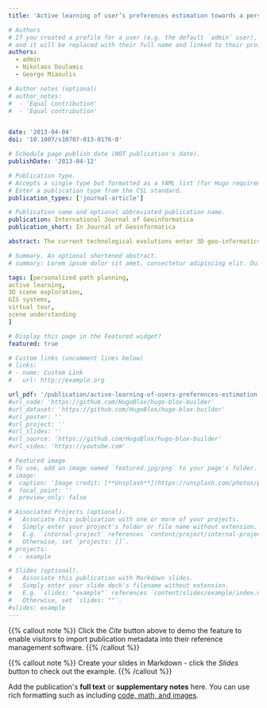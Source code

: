 ```yaml
---
title: 'Active learning of user’s preferences estimation towards a personalized 3D navigation of geo-referenced scenes'

# Authors
# If you created a profile for a user (e.g. the default `admin` user), write the username (folder name) here
# and it will be replaced with their full name and linked to their profile.
authors:
  - admin
  - Nikolaos Doulamis
  - George Miaoulis

# Author notes (optional)
# author_notes:
#  - 'Equal contribution'
#  - 'Equal contribution'


date: '2013-04-04'
doi: '10.1007/s10707-013-0176-0'

# Schedule page publish date (NOT publication's date).
publishDate: '2013-04-12'

# Publication type.
# Accepts a single type but formatted as a YAML list (for Hugo requirements).
# Enter a publication type from the CSL standard.
publication_types: ['journal-article']

# Publication name and optional abbreviated publication name.
publication: International Journal of Geoinformatica
publication_short: In Journal of Geoinformatica

abstract: The current technological evolutions enter 3D geo-informatics into their digital age, enabling new potential applications in the field of virtual tourism, pleasure, entertainment and cultural heritage. It is argued that 3D information provides the natural way of navigation. However, personalization is a key aspect in a navigation system, since a route that incorporates user preferences is ultimately more suitable than the route with the shortest distance or travel time. Usually, user’s preferences are expressed as a set of weights that regulate the degree of importance of the scene metadata on the route selection process. These weights, however, are defined by the users, setting the complexity to the user’s side, which makes personalization an arduous task. In this paper, we propose an alternative approach in which metadata weights are estimated implicitly and transparently to the users, transferring the complexity to the system side. This is achieved by introducing a relevance feedback on-line learning strategy which automatically adjusts metadata weights by exploiting information fed back to the system about the relevance of user’s preferences judgments given in a form of pair-wise comparisons. Practically implementing a relevance feedback algorithm presents the limitation that several pair-wise comparisons (samples) are required to converge to a set of reliable metadata weights. For this reason, we propose in this paper a weight rectification strategy that improves weight estimation by exploiting metadata interrelations defined through an ontology. In the sequel, a genetic optimization algorithm is incorporated to select the most user preferred routes based on a multi-criteria minimization approach. To increase the degree of personalization in 3D navigation, we have also introduced an efficient algorithm for estimating 3D trajectories around objects of interest by merging best selected 2D projected views that contain faces which are mostly preferred by the users. We have conducted simulations and comparisons with other approaches either in the field of on-line learning or route selection using objective metrics in terms of precision and recall values. The results indicate that our system yields on average a 13.76 % improvement of precision as regards the learning strategy and an improvement of 8.75 % regarding route selection. In addition, we conclude that the ontology driven weight rectification strategy can reduce the number of samples (pair-wise comparisons) required of 76 % to achieve the same precision. Qualitative comparisons have been also performed using a use case route scenario in the city of Athens.

# Summary. An optional shortened abstract.
# summary: Lorem ipsum dolor sit amet, consectetur adipiscing elit. Duis posuere tellus ac convallis placerat. Proin tincidunt magna sed ex sollicitudin condimentum.

tags: [personalized path planning,
active learning,
3D scene exploration,
GIS systems,
virtual tour,
scene understanding
]

# Display this page in the Featured widget?
featured: true

# Custom links (uncomment lines below)
# links:
# - name: Custom Link
#   url: http://example.org

url_pdf: '/publication/active-learning-of-users-preferences-estimation-towards-a-personalized-3d--navigation-of-geo-referenced-scenes/journal-article.pdf'
#url_code: 'https://github.com/HugoBlox/hugo-blox-builder'
#url_dataset: 'https://github.com/HugoBlox/hugo-blox-builder'
#url_poster: ''
#url_project: ''
#url_slides: ''
#url_source: 'https://github.com/HugoBlox/hugo-blox-builder'
#url_video: 'https://youtube.com'

# Featured image
# To use, add an image named `featured.jpg/png` to your page's folder.
# image:
#  caption: 'Image credit: [**Unsplash**](https://unsplash.com/photos/pLCdAaMFLTE)'
#  focal_point: ''
#  preview_only: false

# Associated Projects (optional).
#   Associate this publication with one or more of your projects.
#   Simply enter your project's folder or file name without extension.
#   E.g. `internal-project` references `content/project/internal-project/index.md`.
#   Otherwise, set `projects: []`.
# projects:
#  - example

# Slides (optional).
#   Associate this publication with Markdown slides.
#   Simply enter your slide deck's filename without extension.
#   E.g. `slides: "example"` references `content/slides/example/index.md`.
#   Otherwise, set `slides: ""`.
#slides: example
---
```


{{% callout note %}}
Click the _Cite_ button above to demo the feature to enable visitors to import publication metadata into their reference management software.
{{% /callout %}}

{{% callout note %}}
Create your slides in Markdown - click the _Slides_ button to check out the example.
{{% /callout %}}

Add the publication's **full text** or **supplementary notes** here. You can use rich formatting such as including [code, math, and images](https://docs.hugoblox.com/content/writing-markdown-latex/).
